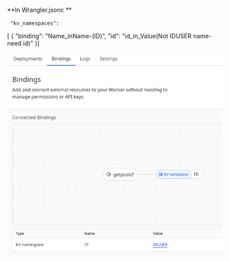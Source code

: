 **In Wrangler.jsonc **


	 "kv_namespaces": 
[
    {
      "binding": "Name_inName-(ID)",
      "id": "id_in_Value(Not IDUSER name- need id)"
    }]
  
  
  
![](screenshot-dash.cloudflare.com-2025.06.19-03_01_26.png)
